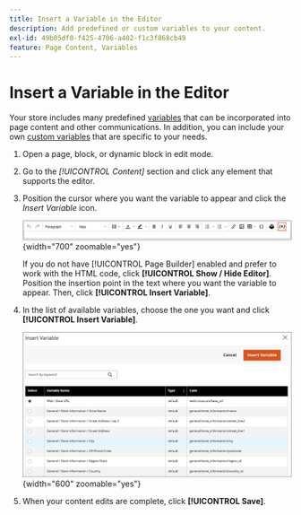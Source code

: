 ```yaml
---
title: Insert a Variable in the Editor
description: Add predefined or custom variables to your content.
exl-id: 49b05df0-f425-4706-a402-f1c3f868cb49
feature: Page Content, Variables
---
```

# Insert a Variable in the Editor

Your store includes many predefined [variables](../systems/variables-predefined.md) that can be incorporated into page content and other communications. In addition, you can include your own [custom variables](../systems/variables-custom.md) that are specific to your needs.

1. Open a page, block, or dynamic block in edit mode.

1. Go to the _[!UICONTROL Content]_ section and click any element that supports the editor.

1. Position the cursor where you want the variable to appear and click the _Insert Variable_ icon.

   ![Editor toolbar - Insert Variable](./assets/editor-toolbar-variable-button.png){width="700" zoomable="yes"}

   If you do not have [!UICONTROL Page Builder] enabled and prefer to work with the HTML code, click **[!UICONTROL Show / Hide Editor]**. Position the insertion point in the text where you want the variable to appear. Then, click **[!UICONTROL Insert Variable]**.

1. In the list of available variables, choose the one you want and click **[!UICONTROL Insert Variable]**.

   ![Insert Variable page](./assets/content-insert-variable.png){width="600" zoomable="yes"}

1. When your content edits are complete, click **[!UICONTROL Save]**.

